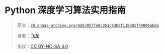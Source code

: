 # Python 深度学习算法实用指南

> 原文：[`zh.annas-archive.org/md5/057fe0c351c5365f1188d1f44806abda`](https://zh.annas-archive.org/md5/057fe0c351c5365f1188d1f44806abda)
> 
> 译者：[飞龙](https://github.com/wizardforcel)
> 
> 协议：[CC BY-NC-SA 4.0](http://creativecommons.org/licenses/by-nc-sa/4.0/)